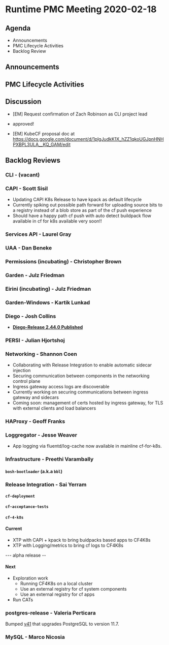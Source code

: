 # Runtime PMC Meeting 2020-02-18

## Agenda

* Announcements
* PMC Lifecycle Activities
* Backlog Review


## Announcements


## PMC Lifecycle Activities


## Discussion

- [EM] Request confirmation of Zach Robinson as CLI project lead
 - approved!

- [EM] KubeCF proposal doc at https://docs.google.com/document/d/1plgJudkK1X_hZZ1qkoUGJpnHNHPXBPL3ULA__KQ_GAM/edit


## Backlog Reviews

### CLI - (vacant)


### CAPI - Scott Sisil

- Updating CAPI K8s Release to have kpack as default lifecycle
- Currently spiking out possible path forward for uploading source bits to a registry instead of a blob store as part of the cf push experience
- Should have a happy path cf push with auto detect buildpack flow available in cf for k8s available very soon!!


### Services API - Laurel Gray


### UAA - Dan Beneke


### Permissions (incubating) - Christopher Brown


### Garden - Julz Friedman


### Eirini (incubating) - Julz Friedman


### Garden-Windows - Kartik Lunkad


### Diego - Josh Collins
- [**Diego-Release 2.44.0 Published**](https://github.com/cloudfoundry/diego-release/releases/tag/v2.44.0)

### PERSI - Julian Hjortshoj


### Networking - Shannon Coen
- Collaborating with Release Integration to enable automatic sidecar injection
- Securing communication between components in the networking control plane
- Ingress gateway access logs are discoverable
- Currently working on securing communications between ingress gateway and sidecars
- Coming soon: management of certs hosted by ingress gateway, for TLS with external clients and load balancers

### HAProxy - Geoff Franks


### Loggregator - Jesse Weaver

- App logging via fluentd/log-cache now available in mainline cf-for-k8s.

### Infrastructure - Preethi Varambally

#### `bosh-bootloader` (a.k.a `bbl`)


### Release Integration - Sai Yerram

#### `cf-deployment`


#### `cf-acceptance-tests`


#### `cf-4-k8s`

#### Current
- XTP with CAPI + kpack to bring buidpacks based apps to CF4K8s
- XTP with Logging/metrics to bring cf logs to CF4K8s

--- alpha release --

#### Next
- Exploration work
  - Running CF4K8s on a local cluster
  - Use an external registry for cf system components
  - Use an external registry for cf apps
- Run CATs


### postgres-release - Valeria Perticara
Bumped [v41](https://github.com/cloudfoundry/postgres-release/releases/tag/v41) that upgrades PostgreSQL to version 11.7.

### MySQL - Marco Nicosia
